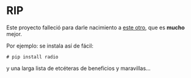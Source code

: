 # RIP

Este proyecto falleció para darle nacimiento a [este otro](https://pypi.python.org/pypi/radio), que es __mucho__ mejor.

Por ejemplo: se instala así de fácil:

    # pip install radio

y una larga lista de etcéteras de beneficios y maravillas...
